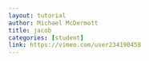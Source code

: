```yaml
---
layout: tutorial
author: Michael McDermott
title: jacob
categories: [student]
link: https://vimeo.com/user234190458
---
```

